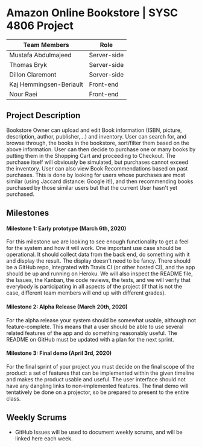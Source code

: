 # Amazon Online Bookstore | SYSC 4806 Project

|Team Members           |Role       |
|-----------------------|-----------|
|Mustafa Abdulmajeed    |Server-side|
|Thomas Bryk            |Server-side|
|Dillon Claremont       |Server-side|
|Kaj Hemmingsen-Beriault|Front-end  |
|Nour Raei              |Front-end  |

## Project Description
Bookstore Owner can upload and edit Book information (ISBN, picture, description, author, publisher,...) and inventory. User can search for, and browse through, the books in the bookstore, sort/filter them based on the above information. User can then decide to purchase one or many books by putting them in the Shopping Cart and proceeding to Checkout. The purchase itself will obviously be simulated, but purchases cannot exceed the inventory. User can also view Book Recommendations based on past purchases. This is done by looking for users whose purchases are most similar (using Jaccard distance: Google it!), and then recommending books purchased by those similar users but that the current User hasn't yet purchased.

## Milestones
#### Milestone 1: Early prototype (March 6th, 2020)
For this milestone we are looking to see enough functionality to get a feel for the system and how it will
work. One important use case should be operational. It should collect data from the back end, do
something with it and display the result. The display doesn't need to be fancy. There should be a GitHub
repo, integrated with Travis CI (or other hosted CI), and the app should be up and running on Heroku.
We will also inspect the README file, the Issues, the Kanban, the code reviews, the tests, and we will
verify that everybody is participating in all aspects of the project (if that is not the case, different team
members will end up with different grades).

#### Milestone 2: Alpha Release (March 20th, 2020)
For the alpha release your system should be somewhat usable, although not feature-complete. This
means that a user should be able to use several related features of the app and do something reasonably
useful. The README on GitHub must be updated with a plan for the next sprint.

#### Milestone 3: Final demo (April 3rd, 2020)
For the final sprint of your project you must decide on the final scope of the product: a set of features
that can be implemented within the given timeline and makes the product usable and useful. The user
interface should not have any dangling links to non-implemented features.
The final demo will tentatively be done on a projector, so be prepared to present to the entire class.

## Weekly Scrums
- GitHub Issues will be used to document weekly scrums, and will be linked here each week.
